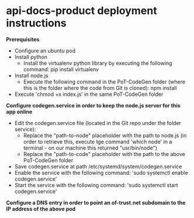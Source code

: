 # api-docs-product deployment instructions

**Prerequisites**

* Configure an ubuntu pod
* Install python
	* Install the virtualenv python library by executing the following command: pip install virtualenv
* Install node.js
	*  Execute the following command in the PoT-CodeGen folder (where this is the folder where the code from Git is cloned): npm install
* Execute 'chmod +x index.js' in the same PoT-CodeGen folder

**Configure codegen.service in order to keep the node.js server for this app online**

* Edit the codegen.service file (located in the Git repo under the folder service):
	* Replace the "path-to-node" placeholder with the path to node.js (in order to retrieve this, execute tge command 'which node' in a terminal - on our machine this returned "usr/bin/node")
	* Replace the "path-to-code" placeholder with the path to the above PoT-CodeGen folder
* Save codegen.service at path /etc/systemd/system/codegen.service
* Enable the service with the following command: 'sudo systemctl enable codegen.service'
* Start the service with the following command: 'sudo systemctl start codegen.service'

**Configure a DNS entry in order to point an of-trust.net subdomain to the IP address of the above pod**